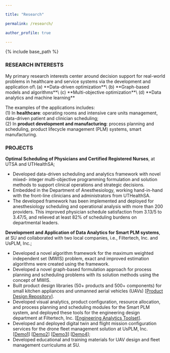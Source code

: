 ```yaml
---

title: "Research"

permalink: /research/

author_profile: true

---
```



{% include base_path %}

<H3>RESEARCH INTERESTS</H3>
My primary research interests center around decision support for real-world problems in healthcare and service systems 
via the development and application of\
(a) **Data-driven optimization**\
(b) **Graph-based models and algorithms**\
(c) **Multi-objective optimization**\
(d) **Data analytics and machine learning**

The examples of the applications includes:\
(1) In **healthcare**: operating rooms and intensive care units management, data-driven patient and clinician scheduling;\
(2) In **product development and manufacturing**: process planning and scheduling, product lifecycle management (PLM) systems, smart manufacturing.

<H3>PROJECTS</H3>


**Optimal Scheduling of Physicians and Certified Registered Nurses**, at
UTSA and UTHealthSA;
- Developed data-driven scheduling and analytics framework with novel mixed-
integer multi-objective programming formulation and solution methods to support clinical operations and strategic decisions.
- Embedded in the Department of Anesthesiology, working hand-in-hand with
the front-line clinicians and administrators from UTHealthSA.
- The developed framework has been implemented and deployed for anesthesiology scheduling and operational analysis with more than 200 providers. This
improved physician schedule satisfaction from 3.13/5 to 3.47/5, and relieved at
least 82% of scheduling burdens on departmental leaders.


**Development and Application of Data Analytics for Smart PLM systems**, at SU and collaborated with two local companies, i.e., Filtertech, Inc. and UsPLM, Inc.;
- Developed a novel algorithm framework for the maximum weighted independent set (MWIS) problem, exact and improved estimation algorithms were created using the framework.
- Developed a novel graph-based formulation approach for process planning and scheduling problems with its solution methods using the concept of MWIS.
- Built product design libraries (50+ products and 500+ components) for small
kitchen appliances and unmanned aerial vehicles (UAVs) 
[<a href="https://www.youtube.com/watch?v=IOUOeyWYNPg&t=8s">Product Design Repository</a>].
- Developed visual analytics, product configuration, resource allocation, and process 
planning and scheduling modules for the Smart PLM system, and deployed
these tools for the engineering design department at Filtertech, Inc. 
[<a href="https://www.youtube.com/watch?v=dCntEIeN4oc">Engineering Analytics Toolset</a>].
- Developed and deployed digital twin and flight mission configuration services
for the drone fleet management solution at UsPLM, Inc. 
[<a href="https://www.youtube.com/watch?v=jhsvqWByD-g">Demo1</a>]
[<a href="https://www.youtube.com/watch?v=rgsTScrZLJ0">Demo2</a>]
[<a href="https://www.youtube.com/watch?v=PCRxlNHMESQ">Demo3</a>]
[<a href="https://www.youtube.com/watch?v=pvT9TPI4Lyk">Demo4</a>];
- Developed educational and training materials for UAV design and fleet management curriculums at SU.


